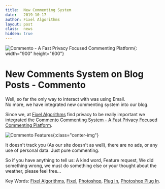 ```yaml
---
title:	New Commenting System
date: 	2019-10-17
author: Fixel Algorithms
layout: post
class:  news
hidden: true
---
```

![Commento - A Fast Privacy Focused Commenting Platform][001]{: width="900" height="600"}

# New Comments System on Blog Posts - Commento

Well, so far the only way to interact with was using Email.  
No more, we have integrated new commenting system into our blog.  

Since we, at [Fixel Algorithms][099] find privacy to be really important we integrated the [Commento Commenting System - A Fast Privacy Focused Commenting Platform][002].

![][Figure001]{:class="center-img"}

It doesn't track you (As our site doesn't as well), there are no ads, or any use of personal data. Just pure commenting.

So if you have anything to tell us: A kind word, Feature request, We did something wrong, we must do something else or your thought about the weather, please feel free...

Key Words: [Fixel Algorithms][099], [Fixel][099], [Photoshop][099], [Plug In][099], [Photoshop Plug In][099].


<!-- This is commented out -->
  [001]: {{site.baseurl}}/news/images/CommentoLogo.svg "Commento Logo"
  [002]: https://commento.io/ "Commento"
  [099]: https://fixelalgorithms.co "Fixel Algorithms"
  [Figure001]: {{site.baseurl}}/news/images/CommentoFeatures002.png "Commento Features"
  
